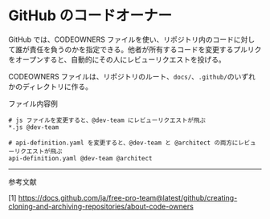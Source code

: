 # GitHub のコードオーナー
GitHub では、CODEOWNERS ファイルを使い、リポジトリ内のコードに対して誰が責任を負うのかを指定できる。他者が所有するコードを変更するプルリクをオープンすると、自動的にその人にレビューリクエストを投げる。

CODEOWNERS ファイルは、リポジトリのルート、`docs/`、`.github/`のいずれかのディレクトリに作る。

ファイル内容例
```
# js ファイルを変更すると、@dev-team にレビューリクエストが飛ぶ
*.js @dev-team

# api-definition.yaml を変更すると、@dev-team と @architect の両方にレビューリクエストが飛ぶ
api-definition.yaml @dev-team @architect
```

---
参考文献

[1] https://docs.github.com/ja/free-pro-team@latest/github/creating-cloning-and-archiving-repositories/about-code-owners
